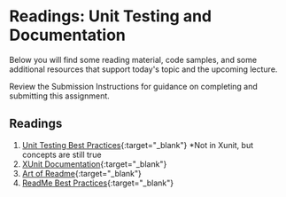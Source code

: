 # Readings: Unit Testing and Documentation

Below you will find some reading material, code samples, and some additional resources that support today's topic and the upcoming lecture.

Review the Submission Instructions for guidance on completing and submitting this assignment.

## Readings

1. [Unit Testing Best Practices](https://stackify.com/unit-testing-basics-best-practices/){:target="_blank"}  *Not in Xunit, but concepts are still true
1. [XUnit Documentation](http://xunit.github.io/#documentation){:target="_blank"}
1. [Art of Readme](https://github.com/noffle/art-of-readme){:target="_blank"}
1. [ReadMe Best Practices](https://github.com/jehna/readme-best-practices){:target="_blank"}
